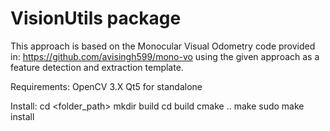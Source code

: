 # VisionUtils package

This approach is based on the Monocular Visual Odometry code provided in: https://github.com/avisingh599/mono-vo using the given approach as a feature detection and extraction template.

Requirements:
    OpenCV 3.X
    Qt5 for standalone


Install:
    cd <folder_path>
    mkdir build
    cd build
    cmake ..
    make
    sudo make install

